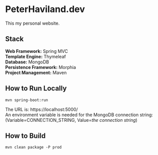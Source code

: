 # PeterHaviland.dev
This my personal website.

## Stack
**Web Framework:** Spring MVC  
**Template Engine:** Thymeleaf  
**Database:** MongoDB  
**Persistence Framework:** Morphia  
**Project Management:** Maven

## How to Run Locally
```
mvn spring-boot:run
```
The URL is: https://localhost:5000/  
An environment variable is needed for the MongoDB connection string: (Variable=CONNECTION_STRING, Value=*the connection string*)

## How to Build
```
mvn clean package -P prod
```
